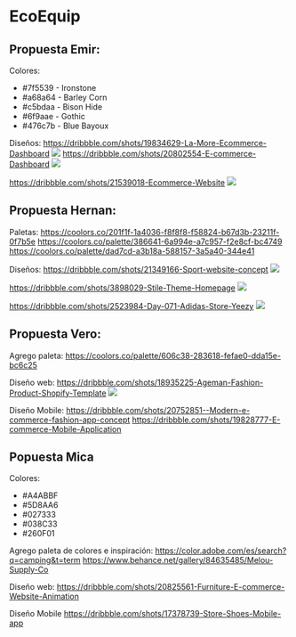 # EcoEquip

## Propuesta Emir:
Colores:

* #7f5539 - Ironstone
* #a68a64 - Barley Corn
* #c5bdaa - Bison Hide
* #6f9aae - Gothic
* #476c7b - Blue Bayoux

Diseños:
https://dribbble.com/shots/19834629-La-More-Ecommerce-Dashboard
<img src="https://cdn.dribbble.com/userupload/3956908/file/original-330b830777da492ec3c5dfebb0ea4e45.png?compress=1&resize=752x564"/>
https://dribbble.com/shots/20802554-E-commerce-Dashboard
<img src="https://images-ext-2.discordapp.net/external/DTre-w4m6TSM4RKw0_YslHwjzOigd9_14lvqcwbeh6Q/%3Fresize%3D1600x1200/https/cdn.dribbble.com/userupload/5055083/file/original-25885fb152d256fec7a67b0bd67c02f2.png?width=624&height=468">

https://dribbble.com/shots/21539018-Ecommerce-Website
<img src="https://images-ext-2.discordapp.net/external/6NASzmgyMiP2e1ewhwHbE58Gb707DOtjoFUrFs8mNds/%3Fresize%3D1600x1200/https/cdn.dribbble.com/userupload/7237621/file/original-2fb2c320cac52c9230211673db49e770.png?width=670&height=468">


## Propuesta Hernan:

Paletas:
https://coolors.co/201f1f-1a4036-f8f8f8-f58824-b67d3b-23211f-0f7b5e
https://coolors.co/palette/386641-6a994e-a7c957-f2e8cf-bc4749
https://coolors.co/palette/dad7cd-a3b18a-588157-3a5a40-344e41

Diseños:
https://dribbble.com/shots/21349166-Sport-website-concept
<img src="https://cdn.dribbble.com/userupload/6691706/file/original-f18cd2d3e727e2afacf58191111ba3b0.jpg?compress=1&resize=1024x768">

https://dribbble.com/shots/3898029-Stile-Theme-Homepage
<img src="https://cdn.dribbble.com/users/34556/screenshots/3898029/stile-dribbble2332.jpg?compress=1&resize=800x600&vertical=center">

https://dribbble.com/shots/2523984-Day-071-Adidas-Store-Yeezy
<img src="https://cdn.dribbble.com/users/538067/screenshots/2523984/media/b9e8dc5149933b245c0e1645ae970ef5.png?compress=1&resize=800x600&vertical=center">


## Propuesta Vero:

Agrego paleta:
https://coolors.co/palette/606c38-283618-fefae0-dda15e-bc6c25

Diseño web:
https://dribbble.com/shots/18935225-Ageman-Fashion-Product-Shopify-Template
<img src="https://cdn.dribbble.com/userupload/3226417/file/original-f58697b13a0052e1825bf78029431f65.png?compress=1&resize=1024x768">

Diseño Mobile:
https://dribbble.com/shots/20752851--Modern-e-commerce-fashion-app-concept
https://dribbble.com/shots/19828777-E-commerce-Mobile-Application

## Popuesta Mica

Colores:
* #A4ABBF
* #5D8AA6
* #027333
* #038C33
* #260F01

Agrego paleta de colores e inspiración:
https://color.adobe.com/es/search?q=camping&t=term
https://www.behance.net/gallery/84635485/Melou-Supply-Co

Diseño web:
https://dribbble.com/shots/20825561-Furniture-E-commerce-Website-Animation

Diseño Mobile
https://dribbble.com/shots/17378739-Store-Shoes-Mobile-app







